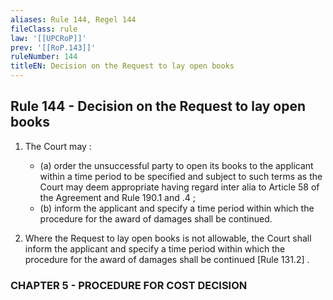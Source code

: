 ```yaml
---
aliases: Rule 144, Regel 144
fileClass: rule
law: '[[UPCRoP]]'
prev: '[[RoP.143]]'
ruleNumber: 144
titleEN: Decision on the Request to lay open books
---
```


## Rule 144 - Decision on the Request to lay open books

1. The Court may : 
	- (a) order the unsuccessful party to open its books to the applicant within a time period to be specified and subject to such terms as the Court may deem appropriate having regard inter alia  to Article  58 of the Agreement and Rule 190.1  and .4 ;  
	- (b) inform the applicant and specify a time period within which the procedure for the award of damages shall be continued.  

2. Where the Request to lay open books is not allowable, the Court shall inform the applicant and specify a time period within which the procedure for the award of damages shall be continued [Rule 131.2] .  


### CHAPTER  5 - PROCEDURE FOR COST DECISION